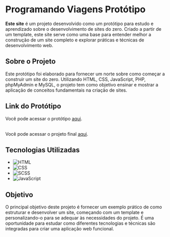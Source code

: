 # Programando Viagens Protótipo

 **Este site** é um projeto desenvolvido como um protótipo para estudo e aprendizado sobre o desenvolvimento de sites do zero. Criado a partir de um template, este site serve como uma base para entender melhor a construção de um site completo e explorar práticas e técnicas de desenvolvimento web.

## Sobre o Projeto

Este protótipo foi elaborado para fornecer um norte sobre como começar a construir um site do zero. Utilizando HTML, CSS, JavaScript, PHP, phpMyAdmin e MySQL, o projeto tem como objetivo ensinar e mostrar a aplicação de conceitos fundamentais na criação de sites.

## Link do Protótipo

Você pode acessar o protótipo [aqui](https://programandoviagensprototipo.vercel.app). <br><br>

Você pode acessar o projeto final [aqui](https://github.com/raphaelsantos141/ProgramandoViagens).


## Tecnologias Utilizadas

- ![HTML](https://img.shields.io/badge/HTML-E34F26?style=flat&logo=html5&logoColor=white)
- ![CSS](https://img.shields.io/badge/CSS-1572B6?style=flat&logo=css3&logoColor=white)
- ![SCSS](https://img.shields.io/badge/SCSS-CC6699?style=flat&logo=sass&logoColor=white)
- ![JavaScript](https://img.shields.io/badge/JavaScript-F7DF1C?style=flat&logo=javascript&logoColor=black)

## Objetivo

O principal objetivo deste projeto é fornecer um exemplo prático de como estruturar e desenvolver um site, começando com um template e personalizando-o para se adequar às necessidades do projeto. É uma oportunidade para estudar como diferentes tecnologias e técnicas são integradas para criar uma aplicação web funcional.
